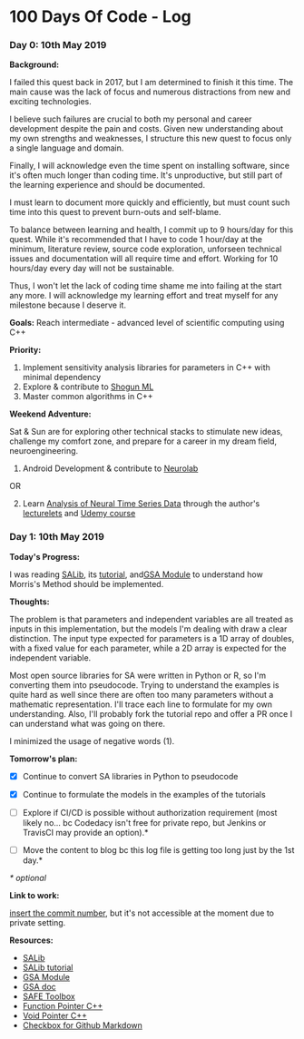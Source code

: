 # 100 Days Of Code - Log

### Day 0: 10th May 2019

**Background:** 

I failed this quest back in 2017, but I am determined to finish it this time. The main cause was the lack of focus and numerous distractions from new and exciting technologies. 

I believe such failures are crucial to both my personal and career development despite the pain and costs. Given new understanding about my own strengths and weaknesses, I structure this new quest to focus only a single language and domain. 

Finally, I will acknowledge even the time spent on installing software, since it's often much longer than coding time. It's unproductive, but still part of the learning experience and should be documented.

I must learn to document more quickly and efficiently, but must count such time into this quest to prevent burn-outs and self-blame. 

To balance between learning and health, I commit up to 9 hours/day for this quest. While it's recommended that I have to code 1 hour/day at the minimum, literature review, source code exploration, unforseen technical issues and documentation will all require time and effort. Working for 10 hours/day every day will not be sustainable. 

Thus, I won't let the lack of coding time shame me into failing at the start any more. I will acknowledge my learning effort and treat myself for any milestone because I deserve it.

**Goals:**
Reach intermediate - advanced level of scientific computing using C++

**Priority:**
1. Implement sensitivity analysis libraries for parameters in C++ with minimal dependency
2. Explore & contribute to [Shogun ML](https://github.com/shogun-toolbox/shogun/tree/shogun_6.1.3) 
3. Master common algorithms in C++ 

**Weekend Adventure:**

Sat & Sun are for exploring other technical stacks to stimulate new ideas, challenge my comfort zone, and prepare for a career in my dream field, neuroengineering.

1. Android Development & contribute to [Neurolab](https://github.com/fossasia/neurolab-android)

OR

2. Learn [Analysis of Neural Time Series Data](https://mitpress.mit.edu/books/analyzing-neural-time-series-data) through the author's [lecturelets](http://mikexcohen.com/lectures.html) and [Udemy course](https://www.udemy.com/share/100P9iB0oTeV1WQw==/)

### Day 1: 10th May 2019 

**Today's Progress:** 

I was reading [SALib](https://github.com/SALib/SALib),  its [tutorial](https://github.com/SALib/SATut), and[GSA Module](https://github.com/damar-wicaksono/gsa-module) to understand how Morris's Method should be implemented. 

**Thoughts:** 

The problem is that parameters and independent variables are all treated as inputs in this implementation, but the models I'm dealing with draw a clear distinction. The input type expected for parameters is a 1D array of doubles, with a fixed value for each parameter, while a 2D array is expected for the independent variable. 

Most open source libraries for SA were written in Python or R, so I'm converting them into pseudocode. Trying to understand the examples is quite hard as well since there are often too many parameters without a mathematic representation. I'll trace each line to formulate for my own understanding. Also, I'll probably fork the tutorial repo and offer a PR once I can understand what was going on there. 

I minimized the usage of negative words (1).

**Tomorrow's plan:** 

- [X] Continue to convert SA libraries in Python to pseudocode

- [X] Continue to formulate the models in the examples of the tutorials 

- [ ] Explore if CI/CD is possible without authorization requirement (most likely no... bc Codedacy isn't free for private repo, but Jenkins or TravisCI may provide an option).*

- [ ] Move the content to blog bc this log file is getting too long just by the 1st day.*

_* optional_

**Link to work:** 

[insert the commit number](), but it's not accessible at the moment due to private setting.

**Resources:**
- [SALib](https://github.com/SALib/SALib)
- [SALib tutorial](https://github.com/SALib/SATut)
- [GSA Module](https://github.com/damar-wicaksono/gsa-module)
- [GSA doc](https://gsa-module.readthedocs.io/en/stable/implementation/morris_screening_method.html#)
- [SAFE Toolbox](https://www.sciencedirect.com/science/article/pii/S1364815215001188)
- [Function Pointer C++](https://www.cprogramming.com/tutorial/function-pointers.html)
- [Void Pointer C++](https://www.learncpp.com/cpp-tutorial/613-void-pointers/)
- [Checkbox for Github Markdown](https://help.github.com/en/articles/about-task-lists)